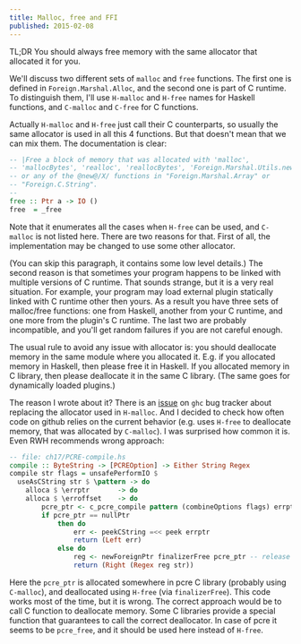 ```yaml
---
title: Malloc, free and FFI
published: 2015-02-08
---
```


TL;DR You should always free memory with the same allocator that allocated it
for you.


We'll discuss two different sets of `malloc` and `free` functions. The first
one is defined in `Foreign.Marshal.Alloc`, and the second one is part of C
runtime. To distinguish them, I'll use `H-malloc` and `H-free` names for
Haskell functions, and `C-malloc` and `C-free` for C functions.

Actually `H-malloc` and `H-free` just call their C counterparts, so usually
the same allocator is used in all this 4 functions. But that doesn't mean that
we can mix them. The documentation is clear:

```haskell
-- |Free a block of memory that was allocated with 'malloc',
-- 'mallocBytes', 'realloc', 'reallocBytes', 'Foreign.Marshal.Utils.new'
-- or any of the @new@/X/ functions in "Foreign.Marshal.Array" or
-- "Foreign.C.String".
--
free :: Ptr a -> IO ()
free  = _free
```

Note that it enumerates all the cases when `H-free` can be used, and `C-malloc` is
not listed here. There are two reasons for that. First of all, the
implementation may be changed to use some other allocator.

(You can skip this paragraph, it contains some low level details.) The second
reason is that sometimes your program happens to be linked with multiple
versions of C runtime. That sounds strange, but it is a very real
situation.  For example, your program may load external plugin statically
linked with C runtime other then yours. As a result you have three sets of
malloc/free functions: one from Haskell, another from your C runtime, and one
more from the plugin's C runtime. The last two are probably incompatible, and
you'll get random failures if you are not careful enough.

The usual rule to avoid any issue with allocator is: you should deallocate
memory in the same module where you allocated it. E.g. if you allocated memory
in Haskell, then please free it in Haskell. If you allocated memory in C
library, then please deallocate it in the same C library. (The same goes for
dynamically loaded plugins.)

The reason I wrote about it?  There is an
[issue](https://ghc.haskell.org/trac/ghc/ticket/9806) on `ghc` bug tracker
about replacing the allocator used in `H-malloc`. And I decided to check how
often code on github relies on the current behavior (e.g. uses `H-free` to deallocate
memory, that was allocated by `C-malloc`). I was surprised how common it is. Even
RWH recommends wrong approach:

```haskell
-- file: ch17/PCRE-compile.hs
compile :: ByteString -> [PCREOption] -> Either String Regex
compile str flags = unsafePerformIO $
  useAsCString str $ \pattern -> do
    alloca $ \errptr       -> do
    alloca $ \erroffset    -> do
        pcre_ptr <- c_pcre_compile pattern (combineOptions flags) errptr erroffset nullPtr
        if pcre_ptr == nullPtr
            then do
                err <- peekCString =<< peek errptr
                return (Left err)
            else do
                reg <- newForeignPtr finalizerFree pcre_ptr -- release with free()
                return (Right (Regex reg str))
```

Here the `pcre_ptr` is allocated somewhere in pcre C library (probably using
`C-malloc`), and deallocated using `H-free` (via `finalizerFree`). This code
works most of the time, but it is wrong.  The correct approach would be to call
C function to deallocate memory. Some C libraries provide a special
function that guarantees to call the correct deallocator. In case of pcre
it seems to be `pcre_free`, and it should be used here instead of `H-free`.

